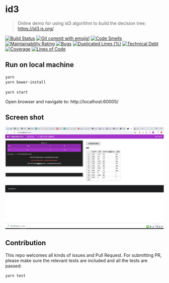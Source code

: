 # id3

> Online demo for using id3 algorithm to build the decision tree: https://id3.js.org/.

[![Build Status](https://travis-ci.com/Jeff-Tian/alpha.svg?branch=master)](https://travis-ci.com/Jeff-Tian/alpha)
[![Git commit with emojis!](https://img.shields.io/badge/gitmoji-git%20commit%20with%20emojis!-brightgreen.svg)](https://gitmoji.js.org)
[![Code Smells](https://sonarcloud.io/api/project_badges/measure?project=Jeff-Tian_id3&metric=code_smells)](https://sonarcloud.io/summary/new_code?id=Jeff-Tian_id3)
[![Maintainability Rating](https://sonarcloud.io/api/project_badges/measure?project=Jeff-Tian_id3&metric=sqale_rating)](https://sonarcloud.io/summary/new_code?id=Jeff-Tian_id3)
[![Bugs](https://sonarcloud.io/api/project_badges/measure?project=Jeff-Tian_id3&metric=bugs)](https://sonarcloud.io/summary/new_code?id=Jeff-Tian_id3)
[![Duplicated Lines (%)](https://sonarcloud.io/api/project_badges/measure?project=Jeff-Tian_id3&metric=duplicated_lines_density)](https://sonarcloud.io/summary/new_code?id=Jeff-Tian_id3)
[![Technical Debt](https://sonarcloud.io/api/project_badges/measure?project=Jeff-Tian_id3&metric=sqale_index)](https://sonarcloud.io/summary/new_code?id=Jeff-Tian_id3)
[![Coverage](https://sonarcloud.io/api/project_badges/measure?project=Jeff-Tian_id3&metric=coverage)](https://sonarcloud.io/summary/new_code?id=Jeff-Tian_id3)
[![Lines of Code](https://sonarcloud.io/api/project_badges/measure?project=Jeff-Tian_id3&metric=ncloc)](https://sonarcloud.io/summary/new_code?id=Jeff-Tian_id3)

## Run on local machine

```shell
yarn
yarn bower-install

yarn start
```

Open browser and navigate to: http://localhost:60005/

## Screen shot

![id3 screen shot](./assets/screenshot.png)

## Contribution

This repo welcomes all kinds of issues and Pull Request. For submitting PR, please make sure the relevant tests are
included and all the tests are passed:

```shell
yarn test
```
